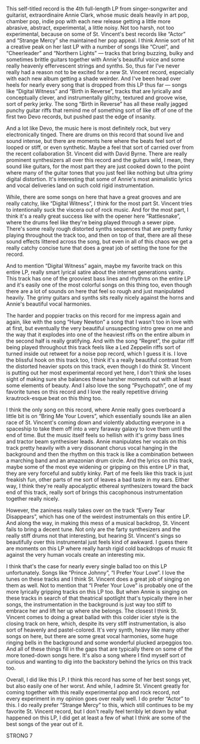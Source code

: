 This self-titled record is the 4th full-length LP from singer-songwriter and guitarist, extraordinaire Annie Clark, whose music deals heavily in art pop, chamber pop, indie pop with each new release getting a little more abrasive, abstract, experimental, a little noisy. Not too harsh, not too experimental, because on some of St. Vincent's best records like “Actor” and “Strange Mercy” she maintained her pop appeal. I think Annie sort of hit a creative peak on her last LP with a number of songs like “Cruel”, and “Cheerleader” and “Northern Lights” — tracks that bring buzzing, bulky and sometimes brittle guitars together with Annie's beautiful voice and some really heavenly effervescent strings and synths. So, thus far I've never really had a reason not to be excited for a new St. Vincent record, especially with each new album getting a shade weirder. And I've been head over heels for nearly every song that is dropped from this LP thus far — songs like “Digital Witness” and “Birth in Reverse”, tracks that are lyrically and conceptually clever, and instrumentally glitchy, textured and groove wise, sort of perky jerky. The song “Birth in Reverse” has all these really jagged punchy guitar riffs that remind me of something sort of like off of one of the first two Devo records, but pushed past the edge of insanity.

And a lot like Devo, the music here is most definitely rock, but very electronically tinged. There are drums on this record that sound live and sound intense, but there are moments here where the beats feel sort of looped or stiff, or even synthetic. Maybe a feel that sort of carried over from the recent collaboration St. Vincent did with David Byrne. There are really prominent synthesizers all over this record and the guitars wild, I mean, they sound like guitars, for the most part they are just cooked down to the point where many of the guitar tones that you just feel like nothing but ultra grimy digital distortion. It's interesting that some of Annie's most animalistic lyrics and vocal deliveries land on such cold rigid instrumentation.

While, there are some songs on here that have a great grooves and are really catchy, like “Digital Witness”, I think for the most part St. Vincent tries to intentionally suck the viscera out of rock music. And for the most part, I think it's a really great success like with the opener here “Rattlesnake”, where the drums feel like they're being played through a sewer pipe. There's some really rough distorted synths sequences that are pretty funky playing throughout the track too, and then on top of that, there are all these sound effects littered across the song, but even in all of this chaos we get a really catchy concise tune that does a great job of setting the tone for the record.

And to mention “Digital Witness” again, maybe my favorite track on this entire LP, really smart lyrical satire about the internet generations vanity. This track has one of the grooviest bass lines and rhythms on the entire LP and it's easily one of the most colorful songs on this thing too, even though there are a lot of sounds on here that feel so rough and just manipulated heavily. The grimy guitars and synths sits really nicely against the horns and Annie's beautiful vocal harmonies.

The harder and poppier tracks on this record for me impress again and again, like with the song “Huey Newton” a song that I wasn't too in love with at first, but eventually the very beautiful unsuspecting intro grew on me and the way that it explodes into one of the heaviest riffs on the entire album in the second half is really gratifying. And with the song “Regret”, the guitar riff being played throughout this track feels like a Led Zeppelin riffs sort of turned inside out retweet for a noise pop record, which I guess it is. I love the blissful hook on this track too, I think it's a really beautiful contrast from the distorted heavier spots on this track, even though I do think St. Vincent is putting out her most experimental record yet here, I don't think she loses sight of making sure she balances these harsher moments out with at least some elements of beauty. And I also love the song “Psychopath”, one of my favorite tunes on this record and I love the really repetitive driving krautrock-esque beat on this thing too.

I think the only song on this record, where Annie really goes overboard a little bit is on “Bring Me Your Lovers”, which essentially sounds like an alien race of St. Vincent's coming down and violently abducting everyone in a spaceship to take them off into a very faraway galaxy to love them until the end of time. But the music itself feels so hellish with it's grimy bass lines and tractor beam synthesiser leads. Annie manipulates her vocals on this track pretty heavily with a very dissonant chorus vocal hanging in the background and then the rhythm on this track is like a combination between a marching band and an amazonian drum circle. And the lyrics on this track, maybe some of the most eye widening or gripping on this entire LP in that, they are very forceful and subtly kinky. Part of me feels like this track is just freakish fun, other parts of me sort of leaves a bad taste in my ears. Either way, I think they're really apocalyptic ethereal synthesizers toward the back end of this track, really sort of brings this cacophonous instrumentation together really nicely.

However, the zaniness really takes over on the track “Every Tear Disappears”, which has one of the weirdest instrumentals on this entire LP. And along the way, in making this mess of a musical backdrop, St. Vincent fails to bring a decent tune. Not only are the farty synthesizers and the really stiff drums not that interesting, but hearing St. Vincent's sings so beautifully over this instrumental just feels kind of awkward. I guess there are moments on this LP where really harsh rigid cold backdrops of music fit against the very human vocals create an interesting mix.

I think that's the case for nearly every single ballad too on this LP unfortunately. Songs like “Prince Johnny”, “I Prefer Your Love”. I love the tunes on these tracks and I think St. Vincent does a great job of singing on them as well. Not to mention that “I Prefer Your Love” is probably one of the more lyrically gripping tracks on this LP too. But when Annie is singing on these tracks in search of that theatrical spotlight that's typically there in her songs, the instrumentation in the background is just way too stiff to embrace her and lift her up where she belongs. The closest I think St. Vincent comes to doing a great ballad with this colder icier style is the closing track on here, which, despite its very stiff instrumentation, is also sort of heavenly and pastel-colored. It's very synth, heavy like many other songs on here, but there are some great vocal harmonies, some huge ringing bells in the background and some wonderful plucked arpeggios too. And all of these things fill in the gaps that are typically there on some of the more toned-down songs here. It's also a song where I find myself sort of curious and wanting to dig into the backstory behind the lyrics on this track too.

Overall, I did like this LP. I think this record has some of her best songs yet, but also easily one of her worst. And while, I admire St. Vincent greatly for coming together with this really experimental pop and rock record, not every experiment in my opinion goes over really well. I do prefer “Actor” to this. I do really prefer “Strange Mercy” to this, which still continues to be my favorite St. Vincent record, but I don't really feel terribly let down by what happened on this LP, I did get at least a few of what I think are some of the best songs of the year out of it.

STRONG 7
